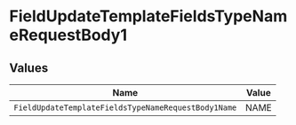 # FieldUpdateTemplateFieldsTypeNameRequestBody1


## Values

| Name                                                | Value                                               |
| --------------------------------------------------- | --------------------------------------------------- |
| `FieldUpdateTemplateFieldsTypeNameRequestBody1Name` | NAME                                                |